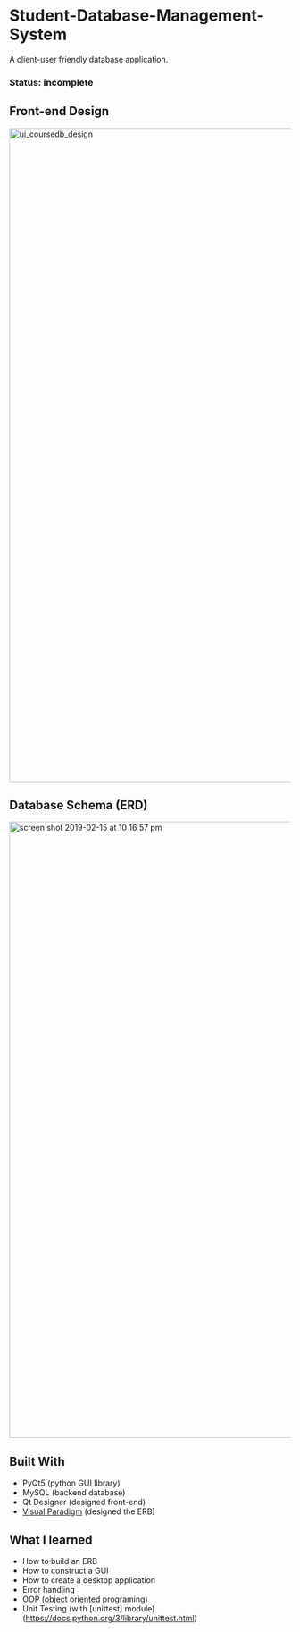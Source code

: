 # Student-Database-Management-System
A client-user friendly database application.

### Status: incomplete

## Front-end Design
<img width="1171" alt="ui_coursedb_design" src="https://user-images.githubusercontent.com/23427623/52012759-07296a00-24a1-11e9-9749-6a4517c8bd82.png">


## Database Schema (ERD)
<img width="1104" alt="screen shot 2019-02-15 at 10 16 57 pm" src="https://user-images.githubusercontent.com/23427623/52894471-770d4500-316f-11e9-8e59-873b2e339476.png">


## Built With
- PyQt5 (python GUI library)
- MySQL (backend database)
- Qt Designer (designed front-end)
- [Visual Paradigm](https://online.visual-paradigm.com/) (designed the ERB)

## What I learned

- How to build an ERB
- How to construct a GUI 
- How to create a desktop application
- Error handling
- OOP (object oriented programing) 
- Unit Testing (with [unittest] module)(https://docs.python.org/3/library/unittest.html)
